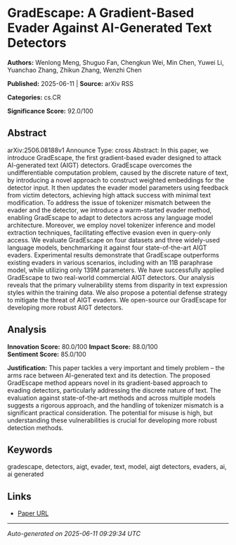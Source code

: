 # GradEscape: A Gradient-Based Evader Against AI-Generated Text Detectors

**Authors:** Wenlong Meng, Shuguo Fan, Chengkun Wei, Min Chen, Yuwei Li, Yuanchao Zhang, Zhikun Zhang, Wenzhi Chen

**Published:** 2025-06-11 | **Source:** arXiv RSS

**Categories:** cs.CR

**Significance Score:** 92.0/100

## Abstract

arXiv:2506.08188v1 Announce Type: cross 
Abstract: In this paper, we introduce GradEscape, the first gradient-based evader designed to attack AI-generated text (AIGT) detectors. GradEscape overcomes the undifferentiable computation problem, caused by the discrete nature of text, by introducing a novel approach to construct weighted embeddings for the detector input. It then updates the evader model parameters using feedback from victim detectors, achieving high attack success with minimal text modification. To address the issue of tokenizer mismatch between the evader and the detector, we introduce a warm-started evader method, enabling GradEscape to adapt to detectors across any language model architecture. Moreover, we employ novel tokenizer inference and model extraction techniques, facilitating effective evasion even in query-only access.
  We evaluate GradEscape on four datasets and three widely-used language models, benchmarking it against four state-of-the-art AIGT evaders. Experimental results demonstrate that GradEscape outperforms existing evaders in various scenarios, including with an 11B paraphrase model, while utilizing only 139M parameters. We have successfully applied GradEscape to two real-world commercial AIGT detectors. Our analysis reveals that the primary vulnerability stems from disparity in text expression styles within the training data. We also propose a potential defense strategy to mitigate the threat of AIGT evaders. We open-source our GradEscape for developing more robust AIGT detectors.

## Analysis

**Innovation Score:** 80.0/100
**Impact Score:** 88.0/100  
**Sentiment Score:** 85.0/100

**Justification:** This paper tackles a very important and timely problem – the arms race between AI-generated text and its detection. The proposed GradEscape method appears novel in its gradient-based approach to evading detectors, particularly addressing the discrete nature of text. The evaluation against state-of-the-art methods and across multiple models suggests a rigorous approach, and the handling of tokenizer mismatch is a significant practical consideration. The potential for misuse is high, but understanding these vulnerabilities is crucial for developing more robust detection methods.

## Keywords

gradescape, detectors, aigt, evader, text, model, aigt detectors, evaders, ai, ai generated

## Links

- [Paper URL](https://arxiv.org/abs/2506.08188)

---
*Auto-generated on 2025-06-11 09:29:34 UTC*
